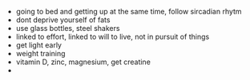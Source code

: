 - going to bed and getting up at the same time, follow sircadian rhytm
- dont deprive yourself of fats
- use glass bottles, steel shakers
- linked to effort, linked to will to live, not in pursuit of things
- get light early
- weight training
- vitamin D, zinc, magnesium, get creatine
- 